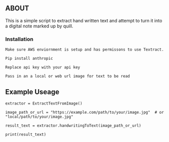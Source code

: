
## ABOUT
This is a simple script to extract hand written text and attempt to turn it into a digital note marked up by quill.

### Installation
`Make sure AWS enviornment is setup and has permissons to use Textract.`

`Pip install anthropic`

`Replace api key with your api key`

`Pass in an a local or web url image for text to be read`

## Example Useage

`extractor = ExtractTextFromImage()`

`image_path_or_url = "https://example.com/path/to/your/image.jpg"  # or "local/path/to/your/image.jpg"`

`result_text = extractor.handwritingToText(image_path_or_url)`

`print(result_text)`

